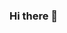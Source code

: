 ### Hi there 👋

<!--
**emmandecena/emmandecena** is a ✨ _special_ ✨ repository because its `README.md` (this file) appears on your GitHub profile.

Here are some ideas to get you started:

- 🔭 I’m currently working on ...
- 🌱 I’m currently learning ...
- 👯 I’m looking to collaborate on ...
- 🤔 I’m looking for help with ...
- 💬 Ask me about ...
- 📫 How to reach me: ...
- 😄 Pronouns: ...
- ⚡ Fun fact: ...



Aaron Bassett
=============

<p>Aaron Bassett has lived in Ireland, Scotland, Hungary, and the Netherlands. He is a recovering Senior Software Engineer turned award-winning Developer Advocate.  As a developer, public speaker, writer, and mentor; he spends most of his time making cool stuff and helping other people make <strong>unbelievably</strong> cool stuff 🔥🦄✨🚀</p>
<p>Aaron has been working online since 2005 and has always enjoyed sharing what he learned by organising and speaking at local meetups. He spoke at his first conference in 2013, and since then he’s spoken at conferences on a range of topics all over the world. He has a passion for mentoring and has been involved with <a href="https://en.wikipedia.org/wiki/Social_Innovation_Camp" target="_blank" rel="noopener">Social Innovation Camp UK</a>, <a href="http://unicefstories.org/tag/social-innovation-camp-kosovo/" target="_blank" rel="noopener">Social Innovation Camp Kosovo</a>, <a href="https://startupweekend.org/" target="_blank" rel="noopener">Startup Weekend</a>, <a href="http://futurecity.glasgow.gov.uk/hacking-the-future/" target="_blank" rel="noopener">Open Glasgow</a>, <a href="https://djangogirls.org/" target="_blank" rel="noopener">DjangoGirls</a> and <a href="https://www.globaldiversitycfpday.com/events/101" target="_blank" rel="noopener">global diversity CFP day</a>.</p>


Where to find me
----------------

- :bird: https://twitter.com/aaronbassett
- :octocat: https://github.com/aaronbassett
- :mega: https://noti.st/aaronbassett
- :earth_americas: Miami, FL, USA

Recent Talks
------------

- :speech_balloon: [Real-Time Transcription and Sentiment Analysis of Audio Streams](https://noti.st/aaronbassett/RfEls2/real-time-transcription-and-sentiment-analysis-of-audio-streams)<br />
_Vonage Campus, San Francisco, CA, USA - Tue Oct 29 2019_
- :speech_balloon: [Can you keep a secret?](https://noti.st/aaronbassett/X8TLo6/can-you-keep-a-secret)<br />
_PyGotham, New York, NY, USA - Fri Oct 04 2019_
- :speech_balloon: [Hello to the World in 8 Web Frameworks (Micro, Batteries Included & Async)](https://noti.st/aaronbassett/Bji2Ti/hello-to-the-world-in-8-web-frameworks-micro-batteries-included-async)<br />
_PyConWeb, Munich, Germany - Sat May 25 2019_
- :speech_balloon: [Reduce, Reuse, Recycle - Persisting WebSocket connections with SharedWorkers](https://noti.st/aaronbassett/xzOUkb/reduce-reuse-recycle-persisting-websocket-connections-with-sharedworkers)<br />
_DjangoCon Europe 2019, Copenhagen, Denmark - Wed Apr 10 2019_
- [— See more](https://noti.st/aaronbassett)

If you would like me to speak at your event you can reach me via [Twitter](https://twitter.com/aaronbassett) _(my DMs are open)_ or by emailing aaron.bassett@mongodb.com

-->
